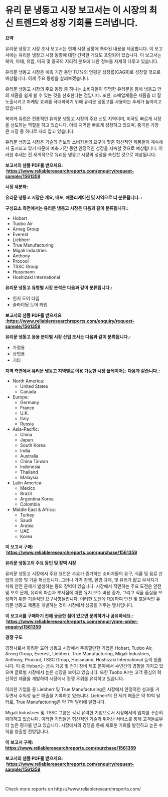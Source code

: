 <p><h1>유리 문 냉동고 시장 보고서는 이 시장의 최신 트렌드와 성장 기회를 드러냅니다.</h1></p><p><strong>요약</strong></p>
<p><p>유리문 냉장고 시장 조사 보고서는 현재 시장 상황에 특화된 내용을 제공합니다. 이 보고서에는 유리문 냉장고 시장 동향에 대한 간략한 개요도 포함되어 있습니다. 이 보고서는 북미, 아태, 유럽, 미국 및 중국의 지리적 분포에 대한 정보를 자세히 다루고 있습니다.</p><p>유리문 냉동고 시장은 예측 기간 동안 11.1%의 연평균 성장률(CAGR)로 성장할 것으로 예상됩니다. 이제 주요 동향을 살펴보겠습니다.</p><p>유리문 냉동고 시장의 주요 동향 중 하나는 소비자들이 투명한 유리문을 통해 냉동고 안의 제품을 쉽게 볼 수 있는 것을 선호한다는 점입니다. 또한, 소매업체들은 제품을 더 잘 노출시키고 마케팅 효과를 극대화하기 위해 유리문 냉동고를 사용하는 추세가 높아지고 있습니다.</p><p>북미와 유럽은 전통적인 유리문 냉동고 시장의 주요 선도 지역이며, 미국도 빠르게 시장을 선도하는 역할을 하고 있습니다. 아태 지역은 빠르게 성장하고 있으며, 중국은 가장 큰 시장 중 하나로 자리 잡고 있습니다.</p><p>유리문 냉장고 시장은 기술의 진보와 소비자들의 요구에 맞춘 혁신적인 제품들이 계속해서 출시되고 있기 때문에 예측 기간 동안 안정적인 성장을 지속할 것으로 예상됩니다. 이러한 추세는 전 세계적으로 유리문 냉동고 시장의 성장을 촉진할 것으로 예상됩니다.</p></p>
<p><strong>보고서의 샘플 PDF를 받으세요: &nbsp;<a href="https://www.reliableresearchreports.com/enquiry/request-sample/1561359">https://www.reliableresearchreports.com/enquiry/request-sample/1561359</a></strong></p>
<p><strong>시장 세분화:</strong></p>
<p><strong> 유리문 냉동고 시장은 개요, 배포, 애플리케이션 및 지역으로 더 분류됩니다. :</strong></p>
<p><strong>구성요소 측면에서는 유리문 냉동고 시장은 다음과 같이 분류됩니다.:</strong></p>
<p><ul><li>Hobart</li><li>Tuobo Air</li><li>Arneg Group</li><li>Everest</li><li>Liebherr</li><li>True Manufacturing</li><li>Migali Industries</li><li>Anthony</li><li>Procool</li><li>TSSC Group</li><li>Hussmann</li><li>Hoshizaki International</li></ul></p>
<p><strong> 유리문 냉동고 유형별 시장 분석은 다음과 같이 분류됩니다.:</strong></p>
<p><ul><li>힌지 도어 타입</li><li>슬라이딩 도어 타입</li></ul></p>
<p><strong>보고서의 샘플 PDF를 받으세요 :<a href="https://www.reliableresearchreports.com/enquiry/request-sample/1561359">https://www.reliableresearchreports.com/enquiry/request-sample/1561359</a></strong></p>
<p><strong> 유리문 냉동고 응용 분야별 시장 산업 조사는 다음과 같이 분류됩니다.:</strong></p>
<p><ul><li>가정용</li><li>상업용</li><li>기타</li></ul></p>
<p><strong>지역 측면에서 유리문 냉동고 지역별로 이용 가능한 시장 플레이어는 다음과 같습니다.:</strong></p>
<p><ul>
    <li>
        North America:
        <ul>
            <li>United States</li>
            <li>Canada</li>
        </ul>
    </li>
    <li>
        Europe:
        <ul>
            <li>Germany</li>
            <li>France</li>
            <li>U.K.</li>
            <li>Italy</li>
            <li>Russia</li>
        </ul>
    </li>
    <li>
        Asia-Pacific:
        <ul>
            <li>China</li>
            <li>Japan</li>
            <li>South Korea</li>
            <li>India</li>
            <li>Australia</li>
            <li>China Taiwan</li>
            <li>Indonesia</li>
            <li>Thailand</li>
            <li>Malaysia</li>
        </ul>
    </li>
    <li>
        Latin America:
        <ul>
            <li>Mexico</li>
            <li>Brazil</li>
            <li>Argentina Korea</li>
            <li>Colombia</li>
        </ul>
    </li>
    <li>
        Middle East & Africa:
        <ul>
            <li>Turkey</li>
            <li>Saudi</li>
            <li>Arabia</li>
            <li>UAE</li>
            <li>Korea</li>
        </ul>
    </li>
    </ul></p>
<p><strong>이 보고서 구매: &nbsp;<a href="https://www.reliableresearchreports.com/purchase/1561359">https://www.reliableresearchreports.com/purchase/1561359</a></strong></p>
<p><strong>유리문 냉동고의 주요 동인 및 장벽 시장</strong></p>
<p><p>유리문 냉동고 시장에서 주요 요인은 수요가 증가하는 소비자들의 요구, 식품 및 음료 산업의 성장 및 기술 혁신입니다. 그러나 가격 경쟁, 환경 규제, 및 유리가 얇고 부서지기 쉬워 안전 문제가 발생하는 등의 장벽이 있습니다. 시장에서 직면하는 주요 도전은 안전 및 보호 문제, 유리의 파손과 부서짐에 따른 유지 보수 비용 증가, 그리고 식품 품질을 보장하기 위한 기술적인 요구사항들입니다. 이러한 도전에 대응하여 안전 및 효율적인 유리문 냉동고 제품을 개발하는 것이 시장에서 성공을 거두는 열쇠입니다.</p></p>
<p><strong>이 보고서를 구매하기 전에 궁금한 점이 있으면 문의하거나 공유하세요.: &nbsp;<a href="https://www.reliableresearchreports.com/enquiry/pre-order-enquiry/1561359">https://www.reliableresearchreports.com/enquiry/pre-order-enquiry/1561359</a></strong></p>
<p><strong>경쟁 구도</strong></p>
<p><p>경쟁사로서 화려한 도어 냉동고 시장에서 주목할만한 기업은 Hobart, Tuobo Air, Arneg Group, Everest, Liebherr, True Manufacturing, Migali Industries, Anthony, Procool, TSSC Group, Hussmann, Hoshizaki International 등이 있습니다. 이 중 Hobart는 금속 가공 및 전기 장비 제조 분야에서 수년간의 경험을 가지고 있으며 글로벌 시장에서 높은 성장을 보이고 있습니다. 또한 Tuobo Air는 고객 중심의 혁신적인 제품을 개발하여 시장에서 경쟁 우위를 유지하고 있습니다.</p><p>이러한 기업들 중 Liebherr 및 True Manufacturing은 시장에서 안정적인 성과를 거두면서 수익성 높은 매출을 기록하고 있습니다. Liebherr의 전 세계 매출은 약 10억 달러로, True Manufacturing은 약 7억 달러에 달합니다. </p><p>Migali Industries 및 TSSC 그룹은 각각 유력한 기업으로서 시장에서의 입지를 꾸준히 확대하고 있습니다. 이러한 기업들은 혁신적인 기술과 뛰어난 서비스를 통해 고객들로부터 높은 평가를 받고 있습니다. 시장에서의 경쟁을 통해 새로운 기회를 발견하고 높은 수익을 창출할 전망입니다.</p></p>
<p><strong>이 보고서 구매: &nbsp; <a href="https://www.reliableresearchreports.com/purchase/1561359">https://www.reliableresearchreports.com/purchase/1561359</a></strong></p>
<p><strong>보고서의 샘플 PDF를 받으세요: &nbsp;<a href="https://www.reliableresearchreports.com/enquiry/request-sample/1561359">https://www.reliableresearchreports.com/enquiry/request-sample/1561359</a></strong><strong></strong></p>
<p>&nbsp;</p>
<p>Check more reports on https://www.reliableresearchreports.com/</p>
